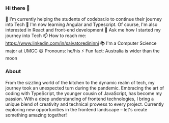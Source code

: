 ### Hi there 👋

 🔭 I'm currently helping the students of codebar.io to continue their journey into Tech
 🌱 I'm now learning Angular and Typescript. Of course, I'm also interested in React and front-end development
 💬 Ask me how I started my journey into Tech
 📫 How to reach me: https://www.linkedin.com/in/salvatoredininni
 📚 I'm a Computer Science major at UMGC
 😄 Pronouns: he/his
 ⚡ Fun fact: Australia is wider than the moon 

### About
From the sizzling world of the kitchen to the dynamic realm of tech, my journey took an unexpected turn during the pandemic. Embracing the art of coding with TypeScript, the younger cousin of JavaScript, has become my passion. With a deep understanding of frontend technologies, I bring a unique blend of creativity and technical prowess to every project. Currently exploring new opportunities in the frontend landscape – let's create something amazing together!
